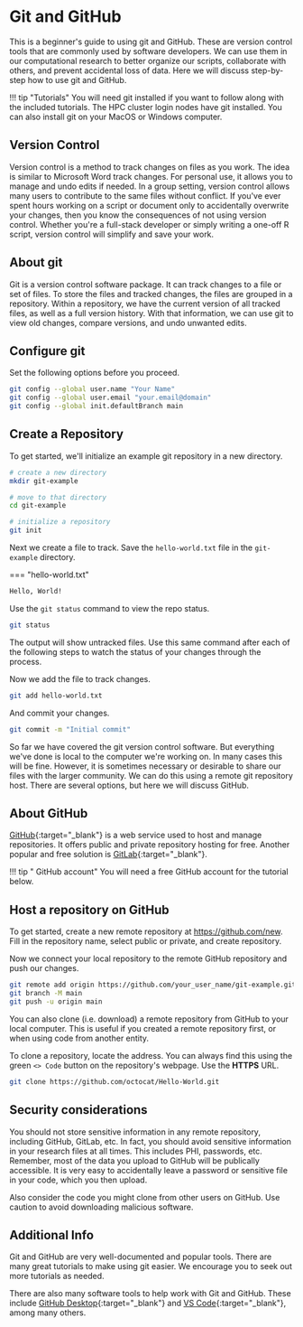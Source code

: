 # Git and GitHub

This is a beginner's guide to using git and GitHub. These are version control tools that are commonly used by software developers. We can use them in our computational research to better organize our scripts, collaborate with others, and prevent accidental loss of data. Here we will discuss step-by-step how to use git and GitHub.

!!! tip "Tutorials"
    You will need git installed if you want to follow along with the included tutorials. The HPC cluster login nodes have git installed. You can also install git on your MacOS or Windows computer.

## Version Control

Version control is a method to track changes on files as you work. The idea is similar to Microsoft Word track changes. For personal use, it allows you to manage and undo edits if needed. In a group setting, version control allows many users to contribute to the same files without conflict. If you've ever spent hours working on a script or document only to accidentally overwrite your changes, then you know the consequences of not using version control. Whether you're a full-stack developer or simply writing a one-off R script, version control will simplify and save your work.

## About git

Git is a version control software package. It can track changes to a file or set of files. To store the files and tracked changes, the files are grouped in a repository. Within a repository, we have the current version of all tracked files, as well as a full version history. With that information, we can use git to view old changes, compare versions, and undo unwanted edits.

## Configure git

Set the following options before you proceed.

```bash
git config --global user.name "Your Name"
git config --global user.email "your.email@domain"
git config --global init.defaultBranch main
```

## Create a Repository

To get started, we'll initialize an example git repository in a new directory.

```bash
# create a new directory
mkdir git-example

# move to that directory
cd git-example

# initialize a repository
git init
```

Next we create a file to track. Save the `hello-world.txt` file in the `git-example` directory.

=== "hello-world.txt"

```txt
Hello, World!
```

Use the `git status` command to view the repo status.

```bash
git status
```

The output will show untracked files. Use this same command after each of the following steps to watch the status of your changes through the process.

Now we add the file to track changes.

```bash
git add hello-world.txt
```

And commit your changes.

```bash
git commit -m "Initial commit"
```

So far we have covered the git version control software. But everything we've done is local to the computer we're working on. In many cases this will be fine. However, it is sometimes necessary or desirable to share our files with the larger community. We can do this using a remote git repository host. There are several options, but here we will discuss GitHub.

## About GitHub

[GitHub](https://github.com/){:target="_blank"} is a web service used to host and manage repositories. It offers public and private repository hosting for free. Another popular and free solution is [GitLab](https://about.gitlab.com/){:target="_blank"}.

!!! tip " GitHub account"
    You will need a free GitHub account for the tutorial below.

## Host a repository on GitHub

To get started, create a new remote repository at <https://github.com/new>. Fill in the repository name, select public or private, and create repository.

Now we connect your local repository to the remote GitHub repository and push our changes.

```bash
git remote add origin https://github.com/your_user_name/git-example.git
git branch -M main
git push -u origin main
```

You can also clone (i.e. download) a remote repository from GitHub to your local computer. This is useful if you created a remote repository first, or when using code from another entity.

To clone a repository, locate the address. You can always find this using the green `<> Code` button on the repository's webpage. Use the **HTTPS** URL.

```bash
git clone https://github.com/octocat/Hello-World.git
```

## Security considerations

You should not store sensitive information in any remote repository, including GitHub, GitLab, etc. In fact, you should avoid sensitive information in your research files at all times. This includes PHI, passwords, etc. Remember, most of the data you upload to GitHub will be publically accessible. It is very easy to accidentally leave a password or sensitive file in your code, which you then upload.

Also consider the code you might clone from other users on GitHub. Use caution to avoid downloading malicious software.

## Additional Info

Git and GitHub are very well-documented and popular tools. There are many great tutorials to make using git easier. We encourage you to seek out more tutorials as needed.

There are also many software tools to help work with Git and GitHub. These include [GitHub Desktop](https://desktop.github.com/){:target="_blank"} and [VS Code](https://code.visualstudio.com/){:target="_blank"}, among many others.
